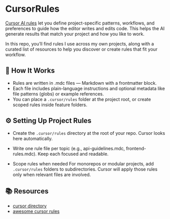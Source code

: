 # CursorRules 

[Cursor AI rules](https://docs.cursor.com/context/rules) let you define project-specific patterns, workflows, and preferences to guide how the editor writes and edits code. This helps the AI generate results that match your project and how you like to work.


In this repo, you’ll find rules I use across my own projects, along with a curated list of resources to help you discover or create rules that fit your workflow.


## 📁 How It Works

- Rules are written in .mdc files — Markdown with a frontmatter block.
- Each file includes plain-language instructions and optional metadata like file patterns (globs) or example references.
- You can place a `.cursor/rules` folder at the project root, or create scoped rules inside feature folders.
 
## ⚙️ Setting Up Project Rules

- Create the `.cursor/rules` directory
at the root of your repo. Cursor looks here automatically.

- Write one rule file per topic (e.g., api-guidelines.mdc, frontend-rules.mdc). Keep each focused and readable.

- Scope rules when needed
For monorepos or modular projects, add `.cursor/rules` folders to subdirectories. Cursor will apply those rules only when relevant files are involved.

## 📚 Resources

- [cursor directory](https://cursor.directory/)
- [awesome cursor rules](https://github.com/PatrickJS/awesome-cursorrules?tab=readme-ov-file#utilities)
